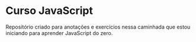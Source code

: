 # Curso JavaScript
Repositório criado para anotações e exercícios nessa caminhada que estou iniciando para aprender JavaScript do zero.
